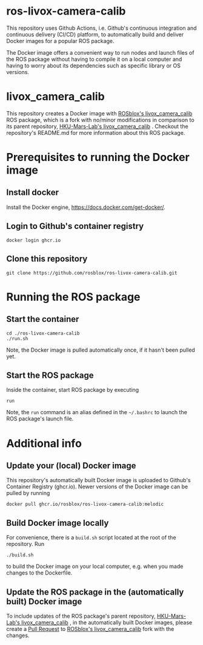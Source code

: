 
# ros-livox-camera-calib

This repository uses Github Actions, i.e. Github's  continuous integration and continuous delivery (CI/CD) platform, to automatically build and deliver Docker images for a popular ROS package.

The Docker image offers a convenient way to run nodes and launch files of the ROS package without having to compile it on a local computer and having to worry about its dependencies such as specific library or OS versions.

# livox_camera_calib

This repository creates a Docker image with 
[ROSblox's livox_camera_calib](https://github.com/rosblox/livox_camera_calib) 
ROS package, which is a fork with no/minor modifications in comparison to its parent repository, 
[HKU-Mars-Lab's livox_camera_calib](https://github.com/hku-mars/livox_camera_calib)
. Checkout the repository's README.md for more information about this ROS package.

# Prerequisites to running the Docker image

## Install docker

Install the Docker engine, https://docs.docker.com/get-docker/.


## Login to Github's container registry
```
docker login ghcr.io
```

## Clone this repository
```
git clone https://github.com/rosblox/ros-livox-camera-calib.git
```


# Running the ROS package

## Start the container
```
cd ./ros-livox-camera-calib
./run.sh
```
Note, the Docker image is pulled automatically once, if it hasn't been pulled yet.

## Start the ROS package
Inside the container, start ROS package by executing
```
run
```
Note, the `run` command is an alias defined in the `~/.bashrc` to launch the ROS package's launch file.


# Additional info


## Update your (local) Docker image

This repository's automatically built Docker image is uploaded to Github's Container Registry (ghcr.io). Newer versions of the Docker image can be pulled by running
```
docker pull ghcr.io/rosblox/ros-livox-camera-calib:melodic
```

## Build Docker image locally
For convenience, there is a `build.sh` script located at the root of the repository. Run 
```
./build.sh
```
to build the Docker image on your local computer, e.g. when you made changes to the Dockerfile.

## Update the ROS package in the (automatically built) Docker image

To include updates of the ROS package's parent repository,
[HKU-Mars-Lab's livox_camera_calib](https://github.com/hku-mars/livox_camera_calib)
, in the automatically built Docker images, please create a [Pull Request](https://docs.github.com/en/pull-requests/collaborating-with-pull-requests/proposing-changes-to-your-work-with-pull-requests/creating-a-pull-request) to 
[ROSblox's livox_camera_calib](https://github.com/rosblox/livox_camera_calib) 
fork with the changes. 

